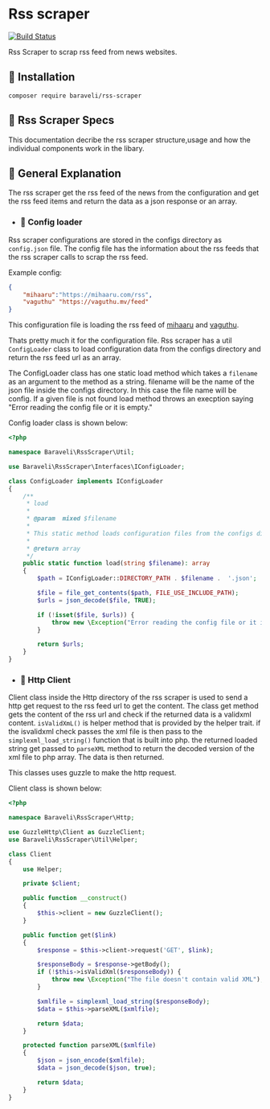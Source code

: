 # Rss scraper

[![Build Status](https://travis-ci.org/baraveli/rss-scraper.svg?branch=master)](https://travis-ci.org/baraveli/rss-scraper)

Rss Scraper to scrap rss feed from news websites.

## :rocket: Installation

```shell
composer require baraveli/rss-scraper
```

## :satellite: Rss Scraper Specs

This documentation decribe the rss scraper structure,usage and how the individual components work in the libary.

## :crystal_ball: General Explanation

The rss scraper get the rss feed of the news from the configuration and get the rss feed items and return the data as a json response or an array.

- ### :hammer: Config loader

Rss scraper configurations are stored in the configs directory as <code>config.json</code> file. The config file has the information about the rss feeds that the rss scraper calls to scrap the rss feed.

Example config:

```json
{
    "mihaaru":"https://mihaaru.com/rss",
    "vaguthu" "https://vaguthu.mv/feed"
}
```

This configuration file is loading the rss feed of [mihaaru](mihaaru.com) and [vaguthu](vaguthu.mv).

Thats pretty much it for the configuration file. Rss scraper has a util <code>ConfigLoader</code> class to load configuration data from the configs directory and return the rss feed url as an array.

The ConfigLoader class has one static load method which takes a <code>filename</code> as an argument to the method as a string. filename will be the name of the json file inside the configs directory. In this case the file name will be config. If a given file is not found load method throws an execption saying "Error reading the config file or it is empty."

Config loader class is shown below:

```php
<?php

namespace Baraveli\RssScraper\Util;

use Baraveli\RssScraper\Interfaces\IConfigLoader;

class ConfigLoader implements IConfigLoader
{
    /**
     * load
     *
     * @param  mixed $filename
     *
     * This static method loads configuration files from the configs directory
     * 
     * @return array
     */
    public static function load(string $filename): array
    {
        $path = IConfigLoader::DIRECTORY_PATH . $filename .  '.json';

        $file = file_get_contents($path, FILE_USE_INCLUDE_PATH);
        $urls = json_decode($file, TRUE);

        if (!isset($file, $urls)) {
            throw new \Exception("Error reading the config file or it it is empty");
        }

        return $urls;
    }
}
```

- ### :flashlight: Http Client

Client class inside the Http directory of the rss scraper is used to send a http get request to the rss feed url to get the content. The class get method gets the content of the rss url and check if the returned data is a validxml content. <code>isValidXmL()</code> is helper method that is provided by the helper trait. if the isvalidxml check passes the xml file is then pass to the <code>simplexml_load_string()</code> function that is built into php. the returned loaded string get passed to <code>parseXML</code> method to return the decoded version of the xml file to php array. The data is then returned.

This classes uses guzzle to make the http request.

Client class is shown below:

```php
<?php

namespace Baraveli\RssScraper\Http;

use GuzzleHttp\Client as GuzzleClient;
use Baraveli\RssScraper\Util\Helper;

class Client
{
    use Helper;

    private $client;

    public function __construct()
    {
        $this->client = new GuzzleClient();
    }

    public function get($link)
    {
        $response = $this->client->request('GET', $link);

        $responseBody = $response->getBody();
        if (!$this->isValidXml($responseBody)) {
            throw new \Exception("The file doesn't contain valid XML");
        }

        $xmlfile = simplexml_load_string($responseBody);
        $data = $this->parseXML($xmlfile);

        return $data;
    }

    protected function parseXML($xmlfile)
    {
        $json = json_encode($xmlfile);
        $data = json_decode($json, true);

        return $data;
    }
}
```